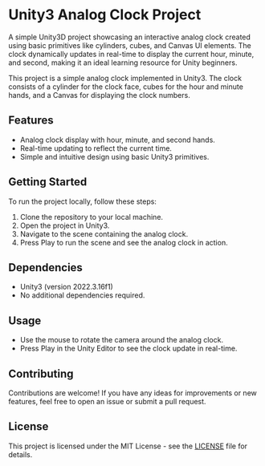 # Unity3 Analog Clock Project

A simple Unity3D project showcasing an interactive analog clock created using basic primitives like cylinders, cubes, and Canvas UI elements. The clock dynamically updates in real-time to display the current hour, minute, and second, making it an ideal learning resource for Unity beginners.

This project is a simple analog clock implemented in Unity3. The clock consists of a cylinder for the clock face, cubes for the hour and minute hands, and a Canvas for displaying the clock numbers.

## Features

- Analog clock display with hour, minute, and second hands.
- Real-time updating to reflect the current time.
- Simple and intuitive design using basic Unity3 primitives.

## Getting Started

To run the project locally, follow these steps:

1. Clone the repository to your local machine.
2. Open the project in Unity3.
3. Navigate to the scene containing the analog clock.
4. Press Play to run the scene and see the analog clock in action.

## Dependencies

- Unity3 (version 2022.3.16f1)
- No additional dependencies required.

## Usage

- Use the mouse to rotate the camera around the analog clock.
- Press Play in the Unity Editor to see the clock update in real-time.

## Contributing

Contributions are welcome! If you have any ideas for improvements or new features, feel free to open an issue or submit a pull request.

## License

This project is licensed under the MIT License - see the [LICENSE](LICENSE) file for details.
